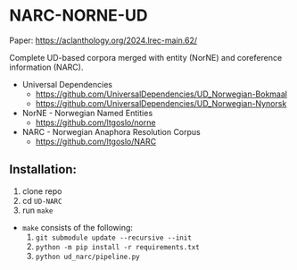 # NARC-NORNE-UD

Paper: <https://aclanthology.org/2024.lrec-main.62/>

Complete UD-based corpora merged with entity (NorNE) and coreference information (NARC).

- Universal Dependencies
  - https://github.com/UniversalDependencies/UD_Norwegian-Bokmaal
  - https://github.com/UniversalDependencies/UD_Norwegian-Nynorsk
- NorNE - Norwegian Named Entities
  - https://github.com/ltgoslo/norne
- NARC - Norwegian Anaphora Resolution Corpus
  - https://github.com/ltgoslo/NARC


## Installation:

1. clone repo
2. cd `UD-NARC`
3. run `make`

- `make` consists of the following:
  1. `git submodule update --recursive --init`
  2. `python -m pip install -r requirements.txt`
  3. `python ud_narc/pipeline.py`


